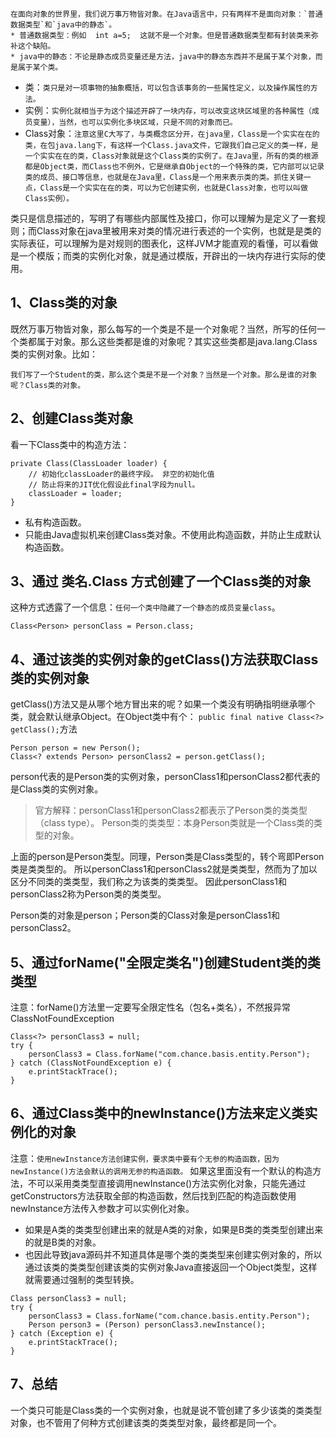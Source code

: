 ```text
在面向对象的世界里，我们说万事万物皆对象。在Java语言中，只有两样不是面向对象：`普通数据类型`和`java中的静态`。
* 普通数据类型：例如  int a=5;  这就不是一个对象。但是普通数据类型都有封装类来弥补这个缺陷。
* java中的静态：不论是静态成员变量还是方法，java中的静态东西并不是属于某个对象，而是属于某个类。
```

* 类：`类只是对一项事物的抽象概括，可以包含该事务的一些属性定义，以及操作属性的方法。`
* 实例：`实例化就相当于为这个描述开辟了一块内存，可以改变这块区域里的各种属性（成员变量），当然，也可以实例化多块区域，只是不同的对象而已。`
* Class对象：`注意这里C大写了，与类概念区分开，在java里，Class是一个实实在在的类，在包java.lang下，有这样一个Class.java文件，它跟我们自己定义的类一样，是一个实实在在的类，Class对象就是这个Class类的实例了。在Java里，所有的类的根源都是Object类，而Class也不例外，它是继承自Object的一个特殊的类，它内部可以记录类的成员、接口等信息，也就是在Java里，Class是一个用来表示类的类。抓住关键一点，Class是一个实实在在的类，可以为它创建实例，也就是Class对象，也可以叫做Class实例）。`

类只是信息描述的，写明了有哪些内部属性及接口，你可以理解为是定义了一套规则；而Class对象在java里被用来对类的情况进行表述的一个实例，也就是是类的实际表征，可以理解为是对规则的图表化，这样JVM才能直观的看懂，可以看做是一个模版；而类的实例化对象，就是通过模版，开辟出的一块内存进行实际的使用。

1、Class类的对象
--
既然万事万物皆对象，那么每写的一个类是不是一个对象呢？当然，所写的任何一个类都属于对象。那么这些类都是谁的对象呢？其实这些类都是java.lang.Class类的实例对象。比如：

`我们写了一个Student的类，那么这个类是不是一个对象？当然是一个对象。那么是谁的对象呢？Class类的对象。`

2、创建Class类对象
--
看一下Class类中的构造方法：
```text
private Class(ClassLoader loader) {
    // 初始化classLoader的最终字段。 非空的初始化值
    // 防止将来的JIT优化假设此final字段为null。
    classLoader = loader;
}
```

* 私有构造函数。
* 只能由Java虚拟机来创建Class类对象。不使用此构造函数，并防止生成默认构造函数。

3、通过 类名.Class 方式创建了一个Class类的对象
--
这种方式透露了一个信息：`任何一个类中隐藏了一个静态的成员变量class`。

```text
Class<Person> personClass = Person.class;
```

4、通过该类的实例对象的getClass()方法获取Class类的实例对象
--
getClass()方法又是从哪个地方冒出来的呢？如果一个类没有明确指明继承哪个类，就会默认继承Object。在Object类中有个：
`public final native Class<?> getClass();`方法

```text
Person person = new Person();
Class<? extends Person> personClass2 = person.getClass();
```

person代表的是Person类的实例对象，personClass1和personClass2都代表的是Class类的实例对象。

> 官方解释：personClass1和personClass2都表示了Person类的类类型（class type）。
> Person类的类类型：本身Person类就是一个Class类的类型的对象。

上面的person是Person类型。同理，Person类是Class类型的，转个弯即Person类是类类型的。
所以personClass1和personClass2就是类类型，然而为了加以区分不同类的类类型，我们称之为该类的类类型。
因此personClass1和personClass2称为Person类的类类型。

Person类的对象是person；Person类的Class对象是personClass1和personClass2。

5、通过forName("全限定类名")创建Student类的类类型
--
注意：forName()方法里一定要写全限定性名（包名+类名），不然报异常ClassNotFoundException

```text
Class<?> personClass3 = null;
try {
    personClass3 = Class.forName("com.chance.basis.entity.Person");
} catch (ClassNotFoundException e) {
    e.printStackTrace();
}
```

6、通过Class类中的newInstance()方法来定义类实例化的对象
--
注意：`使用newInstance方法创建实例，要求类中要有个无参的构造函数，因为newInstance()方法会默认的调用无参的构造函数。`
如果这里面没有一个默认的构造方法，不可以采用类类型直接调用newInstance()方法实例化对象，只能先通过getConstructors方法获取全部的构造函数，然后找到匹配的构造函数使用newInstance方法传入参数才可以实例化对象。

* 如果是A类的类类型创建出来的就是A类的对象，如果是B类的类类型创建出来的就是B类的对象。
* 也因此导致java源码并不知道具体是哪个类的类类型来创建实例对象的，所以通过该类的类类型创建该类的实例对象Java直接返回一个Object类型，这样就需要通过强制的类型转换。

```text
Class personClass3 = null;
try {
    personClass3 = Class.forName("com.chance.basis.entity.Person");
    Person person3 = (Person) personClass3.newInstance();
} catch (Exception e) {
    e.printStackTrace();
}
```

7、总结
--
一个类只可能是Class类的一个实例对象，也就是说不管创建了多少该类的类类型对象，也不管用了何种方式创建该类的类类型对象，最终都是同一个。

